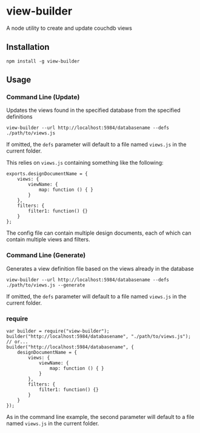 # view-builder

A node utility to create and update couchdb views

## Installation

    npm install -g view-builder

## Usage

### Command Line (Update)
Updates the views found in the specified database from the specified definitions

    view-builder --url http://localhost:5984/databasename --defs ./path/to/views.js

If omitted, the `defs` parameter will default to a file named `views.js` in the current folder.

This relies on `views.js` containing something like the following:

    exports.designDocumentName = {
        views: {
            viewName: {
                map: function () { }
            }
        },
        filters: {
            filter1: function() {}
        }
    };

The config file can contain multiple design documents, each of which can contain multiple views and filters.

### Command Line (Generate)
Generates a view definition file based on the views already in the database

    view-builder --url http://localhost:5984/databasename --defs ./path/to/views.js --generate

If omitted, the `defs` parameter will default to a file named `views.js` in the current folder.

### require

    var builder = require("view-builder");
    builder("http://localhost:5984/databasename", "./path/to/views.js");
    // or...
    builder("http://localhost:5984/databasename", {
        designDocumentName = {
            views: {
                viewName: {
                    map: function () { }
                }
            },
            filters: {
                filter1: function() {}
            }
        }
    });

As in the command line example, the second parameter will default to a file named `views.js` in the current folder.